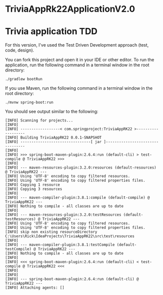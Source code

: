# TriviaAppRk22ApplicationV2.0

# Trivia application TDD
For this version, I've used the Test Driven Development approach (test, code, design).

You can fork this project and open it in your IDE or other editor. To run the application, run the following command in a terminal window in the root directory:
```
./gradlew bootRun
```
If you use Maven, run the following command in a terminal window in the root directory: 
```
./mvnw spring-boot:run
```
You should see output similar to the following:
```
[INFO] Scanning for projects...
[INFO]
[INFO] ------------------< com.springproject:TriviaAppRK22 >-------------------
[INFO] Building TriviaAppRK22 0.0.1-SNAPSHOT
[INFO] --------------------------------[ jar ]---------------------------------
[INFO]
[INFO] >>> spring-boot-maven-plugin:2.6.4:run (default-cli) > test-compile @ TriviaAppRK22 >>>
[INFO]
[INFO] --- maven-resources-plugin:3.2.0:resources (default-resources) @ TriviaAppRK22 ---
[INFO] Using 'UTF-8' encoding to copy filtered resources.
[INFO] Using 'UTF-8' encoding to copy filtered properties files.
[INFO] Copying 1 resource
[INFO] Copying 3 resources
[INFO]
[INFO] --- maven-compiler-plugin:3.8.1:compile (default-compile) @ TriviaAppRK22 ---
[INFO] Nothing to compile - all classes are up to date
[INFO]
[INFO] --- maven-resources-plugin:3.2.0:testResources (default-testResources) @ TriviaAppRK22 ---
[INFO] Using 'UTF-8' encoding to copy filtered resources.
[INFO] Using 'UTF-8' encoding to copy filtered properties files.
[INFO] skip non existing resourceDirectory C:\Users\Rick\IdeaProjects\TriviaAppRK22\src\test\resources
[INFO]
[INFO] --- maven-compiler-plugin:3.8.1:testCompile (default-testCompile) @ TriviaAppRK22 ---
[INFO] Nothing to compile - all classes are up to date
[INFO]
[INFO] <<< spring-boot-maven-plugin:2.6.4:run (default-cli) < test-compile @ TriviaAppRK22 <<<
[INFO]
[INFO]
[INFO] --- spring-boot-maven-plugin:2.6.4:run (default-cli) @ TriviaAppRK22 ---
[INFO] Attaching agents: []
```
